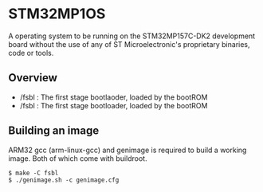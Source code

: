 # STM32MP1OS

A operating system to be running on the STM32MP157C-DK2 development board without the use of any of ST Microelectronic's proprietary binaries, code or tools.

## Overview
- /fsbl : The first stage bootlaoder, loaded by the bootROM
- /fsbl : The first stage bootloader, loaded by the bootROM

## Building an image
ARM32 gcc (arm-linux-gcc) and genimage is required to build a working image. Both of which come with buildroot.

```
$ make -C fsbl
$ ./genimage.sh -c genimage.cfg
```
